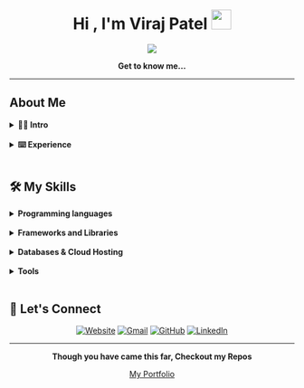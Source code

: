 <h1 align="center">Hi , I'm Viraj Patel <img src="https://media.giphy.com/media/hvRJCLFzcasrR4ia7z/giphy.gif" width="35"></h1>
<p align="center">
  <a href="https://github.com/DenverCoder1/readme-typing-svg"><img src="https://readme-typing-svg.herokuapp.com?font=Quando&color=5f1aa3&size=24&center=true&vCenter=true&lines=Mobile+Developer;Web+Developer;Mixed+Reality+Enthusiast"></a>
</p>

<p align="center"><b>Get to know me...</b></p>
<hr/>

## About Me

<details> 
  <summary><b>🙋‍♂️ Intro</b></summary>
  <br/>
  <p>
    <p align="left">
        <p>🏫 &nbsp;Graduated with BS Geographic Information System from The Ohio State University.</p>
        <p>🎮 &nbsp;Likes to play video games especially those in simulation/rpg genre.</p>
        <p>✨ &nbsp;Create/contribute to software that helps make a difference to the world.</p>
        <p>💻 &nbsp;Love to program apps and try different technologies.</p>
    </p>
  </p>
</details>
<br/>
<details> 
  <summary><b>⌨️ Experience</b></summary>
  <br/>
  <p>
    <p align="left">
        <li>Water(NodeJS Package): Generate random fake user-related data.</li>
        <li>ACLPKotlin(Android): Generate programming files via user's speech.</li>
        <li>ContactSpring(Spring): CRUD Contact directory application.</li>
        <li>Cople(Android, WearOS, iOS, WatchOS, Carplay, Android Auto, Web PWA, tvOS, Hololens, Meta Quest): Social media application.</li>
	<p><b>*Cople-related repositories are private.</b></p>
    </p>
  </p>
</details>
<br/>

## 🛠️ My Skills
<details> 
  <summary><b>Programming languages</b></summary>
  <br/>
  <p align="left">
	  <img alt="C" src="https://img.shields.io/badge/Python-FFD43B?style=for-the-badge&logo=python&logoColor=darkgreen">
	  <img alt="C" src="https://img.shields.io/badge/swift-F54A2A?style=for-the-badge&logo=swift&logoColor=white">
	  <img alt="C" src="https://img.shields.io/badge/PHP-777BB4?style=for-the-badge&logo=php&logoColor=white">
	  <img alt="C" src="https://img.shields.io/badge/javascript-%23323330.svg?style=for-the-badge&logo=javascript&logoColor=%23F7DF1E">
	  <img alt="C" src="https://img.shields.io/badge/java-%23ED8B00.svg?style=for-the-badge&logo=java&logoColor=white">
	  <img alt="C" src="https://img.shields.io/badge/html5-%23E34F26.svg?style=for-the-badge&logo=html5&logoColor=white">
	  <img alt="C" src="https://img.shields.io/badge/kotlin-%230095D5.svg?style=for-the-badge&logo=kotlin&logoColor=white">
	  <img alt="C" src="https://img.shields.io/badge/dart-%230175C2.svg?style=for-the-badge&logo=dart&logoColor=white">
	  <img alt="C" src="https://img.shields.io/badge/c%23-%23239120.svg?style=for-the-badge&logo=c-sharp&logoColor=white">
	  <img alt="C" src="https://img.shields.io/badge/css3-%231572B6.svg?style=for-the-badge&logo=css3&logoColor=white">
	  <img alt="C" src="https://img.shields.io/badge/json-5E5C5C?style=for-the-badge&logo=json&logoColor=white">
  </p>
</details>
<br/>
<details> 
  <summary><b>Frameworks and Libraries</b></summary>
  <br/>
  <p align="left"> 
      <img alt="C" src="https://img.shields.io/badge/React-20232A?style=for-the-badge&logo=react&logoColor=61DAFB">
      <img alt="C" src="https://img.shields.io/badge/Markdown-000000?style=for-the-badge&logo=markdown&logoColor=white">
      <img alt="C" src="https://img.shields.io/badge/Material--UI-0081CB?style=for-the-badge&logo=material-ui&logoColor=white">
      <img alt="C" src="https://img.shields.io/badge/React_Router-CA4245?style=for-the-badge&logo=react-router&logoColor=white">
      <img alt="C" src="https://img.shields.io/badge/jQuery-0769AD?style=for-the-badge&logo=jquery&logoColor=white">
      <img alt="C" src="https://img.shields.io/badge/Node.js-339933?style=for-the-badge&logo=nodedotjs&logoColor=white">
      <img alt="C" src="https://img.shields.io/badge/Express.js-000000?style=for-the-badge&logo=express&logoColor=white">
	 <img src="https://user-images.githubusercontent.com/37918393/144725898-84f433d7-cd56-4565-9bd5-f77b24ffddf7.png" width="125" height="55">
	<img src="https://user-images.githubusercontent.com/37918393/144725660-7fd68103-577d-4e97-b4f0-56b9edf3606c.png" width="125" height="60">
  </p>
</details>
<br/>
<details> 
  <summary><b>Databases & Cloud Hosting</b></summary>
  <br/>
  <p align="left"> 
      <img alt="C" src="https://img.shields.io/badge/MySQL-FF5E11?style=for-the-badge&logo=mysql&logoColor=white">
      <img alt="C" src="https://img.shields.io/badge/microsoft%20azure-0089D6?style=for-the-badge&logo=microsoft-azure&logoColor=white">
      <img alt="C" src="https://img.shields.io/badge/GitHub-100000?style=for-the-badge&logo=github&logoColor=white">
	  <img alt="C" src="https://img.shields.io/badge/AWS-%23FF9900.svg?style=for-the-badge&logo=amazon-aws&logoColor=white">
      <img alt="C" src="https://img.shields.io/badge/MongoDB-4EA94B?style=for-the-badge&logo=mongodb&logoColor=white">
	  <img alt="C" src="https://img.shields.io/badge/firebase-%23039BE5.svg?style=for-the-badge&logo=firebase">
	  <img alt="C" src="https://img.shields.io/badge/DigitalOcean-%230167ff.svg?style=for-the-badge&logo=digitalOcean&logoColor=white">
  </p>
</details>
<br/>
<details> 
  <summary><b>Tools</b></summary>
  <br/>
  <p align="left"> 
      <img alt="C" src="https://img.shields.io/badge/Visual_Studio_Code-0078D4?style=for-the-badge&logo=visual%20studio%20code&logoColor=white">
      <img alt="C" src="https://img.shields.io/badge/Git-F05032?style=for-the-badge&logo=git&logoColor=white">
      <img alt="C" src="https://img.shields.io/badge/Canva-%2300C4CC.svg?&style=for-the-badge&logo=Canva&logoColor=white">
      <img alt="C" src="https://img.shields.io/badge/Figma-F24E1E?style=for-the-badge&logo=figma&logoColor=white">
	  
  </p>
</details>
<br/>

## 🔗 Let's Connect
<p align="center">
  <a href="https://cople.app/viraj_portfolio/"><img src="https://img.shields.io/badge/google-4285F4?style=for-the-badge&logo=google&logoColor=white" alt="Website"/></a>
	<a href="mailto:virajpatel325@gmail.com"><img src="https://img.shields.io/badge/Gmail-D14836?style=for-the-badge&logo=gmail&logoColor=white" alt="Gmail"/></a>
	<a href="https://github.com/viraj325"><img src="https://img.shields.io/badge/github-%23121011.svg?style=for-the-badge&logo=github&logoColor=white" alt="GitHub"/></a>
	<a href="https://www.linkedin.com/in/viraj-patel-b9baa3143/"><img src="https://img.shields.io/badge/linkedin-%230077B5.svg?style=for-the-badge&logo=linkedin&logoColor=white" alt="LinkedIn"/></a>
</p>
<hr/>
<p align="center"><b>Though you have came this far, Checkout my Repos</b></p>
<p align="center"><a href="https://cople.app/viraj_portfolio/">My Portfolio</a></p>
<br>
